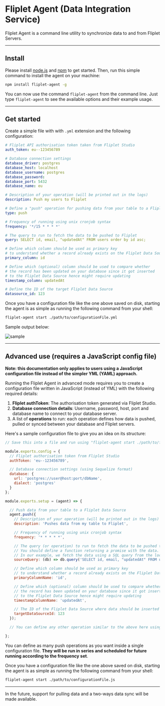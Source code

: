 # Fliplet Agent (Data Integration Service)

Fliplet Agent is a command line utility to synchronize data to and from Fliplet Servers.

---

## Install

Please install [node.js](http://nodejs.org/) and [npm](http://npmjs.com) to get started. Then, run this simple command to install the agent on your machine:

```bash
npm install fliplet-agent -g
```

You can now use the command `fliplet-agent` from the command line. Just type `fliplet-agent` to see the available options and their example usage.

---

## Get started

Create a simple file with with `.yml` extension and the following configuration:

```yml
# Fliplet API authorisation token taken from Fliplet Studio
auth_token: eu--123456789

# Database connection settings
database_driver: postgres
database_host: localhost
database_username: postgres
database_password:
database_port: 5432
database_name: eu

# Description of your operation (will be printed out in the logs)
description: Push my users to Fliplet

# Define a "push" operation for pushing data from your table to a Fliplet Data Source
type: push

# Frequency of running using unix cronjob syntax
frequency: '*/15 * * * *'

# The query to run to fetch the data to be pushed to Fliplet
query: SELECT id, email, "updatedAt" FROM users order by id asc;

# Define which column should be used as primary key
# to understand whether a record already exists on the Fliplet Data Source
primary_column: id

# Define which (optional) column should be used to compare whether
# the record has been updated on your database since it got inserted
# to the Fliplet Data Source hence might require updating
timestamp_column: updatedAt

# Define the ID of the target Fliplet Data Source
datasource_id: 123
```

Once you have a configuration file like the one above saved on disk, starting the agent is as simple as running the following command from your shell:

```bash
fliplet-agent start ./path/to/configurationFile.yml
```

Sample output below:

![sample](https://user-images.githubusercontent.com/574210/45174672-c12aeb80-b20b-11e8-806e-bda5f0e521b0.png)

---

## Advanced use (requires a JavaScript config file)

**Note: this documentation only applies to users using a JavaScript configuration file instead of the simpler YML (YAML) approach.**

Running the Fliplet Agent in advanced mode requires you to create a configuration file written in JavaScript (instead of YML) with the following required details:

1. **Fliplet authToken**: The authorisation token generated via Fliplet Studio.
2. **Database connection details**: Username, password, host, port and database name to connect to your database server.
3. A list of **operations** to run: each operation defines how data is pushed, pulled or synced between your database and Fliplet servers.

Here's a sample configuration file to give you an idea on its structure:

```js
// Save this into a file and run using "fliplet-agent start ./path/to/file.js"

module.exports.config = {
  // Fliplet authorisation token from Fliplet Studio
  authToken: 'eu--123456789',

  // Database connection settings (using Sequelize format)
  database: {
    url: 'postgres://user@host:port/dbName',
    dialect: 'postgres'
  }
};

module.exports.setup = (agent) => {

  // Push data from your table to a Fliplet Data Source
  agent.push({
    // Description of your operation (will be printed out in the logs)
    description: 'Pushes data from my table to Fliplet',

    // Frequency of running using unix cronjob syntax
    frequency: '* * * * *',

    // The query (or operation) to run to fetch the data to be pushed to Fliplet.
    // You should define a function returning a promise with the data.
    // In our example, we fetch the data using a SQL query from the local database.
    sourceQuery: (db) => db.query('SELECT id, email, "updatedAt" FROM users order by id asc;'),

    // Define which column should be used as primary key
    // to understand whether a record already exists on the Fliplet Data Source
    primaryColumnName: 'id',

    // Define which (optional) column should be used to compare whether
    // the record has been updated on your database since it got inserted
    // to the Fliplet Data Source hence might require updating
    timestampColumnName: 'updatedAt',

    // The ID of the Fliplet Data Source where data should be inserted to
    targetDataSourceId: 123
  });

  // You can define any other operation similar to the above here using "agent.push()"

};
```

You can define as many push operations as you want inside a single configuration file. **They will be run in series and scheduled for future running according to the frequency set**.

Once you have a configuration file like the one above saved on disk, starting the agent is as simple as running the following command from your shell:

```bash
fliplet-agent start ./path/to/configurationFile.js
```

---

In the future, support for pulling data and a two-ways data sync will be made available.

